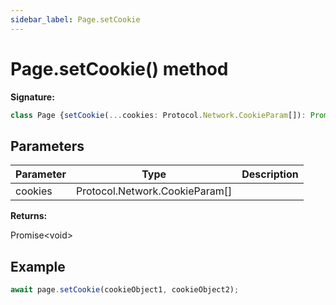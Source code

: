 ```yaml
---
sidebar_label: Page.setCookie
---
```

# Page.setCookie() method

**Signature:**

```typescript
class Page {setCookie(...cookies: Protocol.Network.CookieParam[]): Promise<void>;}
```

## Parameters

|  Parameter | Type | Description |
|  --- | --- | --- |
|  cookies | Protocol.Network.CookieParam\[\] |  |

**Returns:**

Promise&lt;void&gt;

## Example


```ts
await page.setCookie(cookieObject1, cookieObject2);
```

